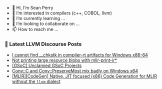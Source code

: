 - 👋 Hi, I’m Sean Perry
- 👀 I’m interested in compilers (c++, COBOL, llvm)
- 🌱 I’m currently learning ...
- 💞️ I’m looking to collaborate on ...
- 📫 How to reach me ...

<!---
s66perry/s66perry is a ✨ special ✨ repository because its `README.md` (this file) appears on your GitHub profile.
You can click the Preview link to take a look at your changes.
--->
### 📕 Latest LLVM Discourse Posts

<!-- DISCOURSE-LLVM:START -->
- [I cannot find __chkstk in compiler-rt artifacts for Windows x86-64](https://discourse.llvm.org/t/i-cannot-find-chkstk-in-compiler-rt-artifacts-for-windows-x86-64/73059#post_1)
- [Not printing large resource blobs with mlir-print-ir*](https://discourse.llvm.org/t/not-printing-large-resource-blobs-with-mlir-print-ir/72795#post_5)
- [[GSoC] Unclamied GSoC Projects](https://discourse.llvm.org/t/gsoc-unclamied-gsoc-projects/73056#post_1)
- [Conv::C and Conv::PreserveMost mix badly on Windows x64](https://discourse.llvm.org/t/conv-c-and-conv-preservemost-mix-badly-on-windows-x64/73054#post_1)
- [[MLIR][CodeGen] Native, JIT focused &lpar;x86&rpar; Code Generation for MLIR without the `llvm` dialect](https://discourse.llvm.org/t/mlir-codegen-native-jit-focused-x86-code-generation-for-mlir-without-the-llvm-dialect/72870#post_8)
<!-- DISCOURSE-LLVM:END -->
